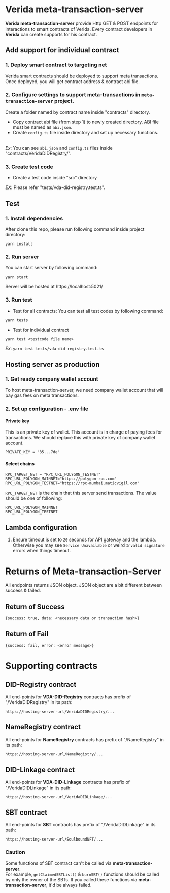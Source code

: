 # Verida meta-transaction-server

**Verida meta-transaction-server** provide Http GET & POST endpoints for interactions to smart contracts of Verida.
Every contract developers in **Verida** can create supports for his contract.

## Add support for individual contract

### 1. Deploy smart contract to targeting net

Verida smart contracts should be deployed to support meta transactions.
Once deployed, you will get contract address & contract abi file.

### 2. Configure settings to support meta-transactions in `meta-transaction-server` project.

Create a folder named by contract name inside "contracts" directory.

- Copy contract abi file (from step 1) to newly created directory. ABI file must be named as `abi.json`.
- Create `config.ts` file inside directory and set up necessary functions.<br/><br/>

*Ex*: You can see `abi.json` and `config.ts` files inside "contracts/VeridaDIDRegistry/".

### 3. Create test code

- Create a test code inside "src" directory

_EX_: Please refer "tests/vda-did-registry.test.ts".

## Test

### 1. Install dependencies

After clone this repo, please run following command inside project directory:

```
yarn install
```

### 2. Run server
You can start server by following command:

```
yarn start
```

Server will be hosted at https://localhost:5021/

### 3. Run test

- Test for all contracts: You can test all test codes by following command:

```
yarn tests
```

- Test for individual contract

```
yarn test <testcode file name>
```

_Ex_: `yarn test tests/vda-did-registry.test.ts`

## Hosting server as production

### 1. Get ready company wallet account

To host meta-transaction-server, we need company wallet account that will pay gas fees on meta transactions.

### 2. Set up configuration - .env file

#### Private key
This is an private key of wallet. This account is in charge of paying fees for transactions.
We should replace this with private key of company wallet account.
```
PRIVATE_KEY = "35...7de"
```

#### Select chains
```
RPC_TARGET_NET = "RPC_URL_POLYGON_TESTNET"
RPC_URL_POLYGON_MAINNET="https://polygon-rpc.com"
RPC_URL_POLYGON_TESTNET="https://rpc-mumbai.maticvigil.com"
```
`RPC_TARGET_NET` is the chain that this server send transactions. The value should be one of following:
```
RPC_URL_POLYGON_MAINNET
RPC_URL_POLYGON_TESTNET
```

## Lambda configuration

1. Ensure timeout is set to `20` seconds for API gateway and the lambda. Otherwise you may see `Service Unavailable` or weird `Invalid signature` errors when things timeout.

# Returns of Meta-transaction-Server

All endpoints returns JSON object. JSON object are a bit different between success & failed.

## Return of Success

```
{success: true, data: <necessary data or transaction hash>}
```

## Return of Fail

```
{success: fail, error: <error message>}
```

# Supporting contracts
## DID-Registry contract

All end-points for **VDA-DID-Registry** contracts has prefix of "/VeridaDIDRegistry" in its path: 
```
https://hosting-server-url/VeridaDIDRegistry/...
```

## NameRegistry contract
All end-points for **NameRegistry** contracts has prefix of "/NameRegistry" in its path: 
```
https://hosting-server-url/NameRegistry/...
```

## DID-Linkage contract
All end-points for **VDA-DID-Linkage** contracts has prefix of "/VeridaDIDLinkage" in its path: 
```
https://hosting-server-url/VeridaDIDLinkage/...
```

## SBT contract
All end-points for **SBT** contracts has prefix of "/VeridaDIDLinkage" in its path: 
```
https://hosting-server-url/SoulboundNFT/...
```

### Caution
Some functions of SBT contract can't be called via **meta-transaction-server**. <br>For example, `getClaimedSBTList()` & `burnSBT()` functions should be called by only the owner of the SBTs. If you called these functions via **meta-transaction-server**, it'd be always failed.

